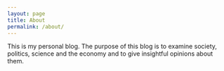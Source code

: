 ```yaml
---
layout: page
title: About
permalink: /about/
---
```


This is my personal blog. The purpose of this blog is to examine society, politics, science and the economy and to give insightful opinions about them.
